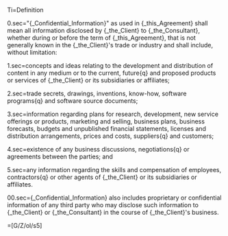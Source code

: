 Ti=Definition

0.sec="{_Confidential_Information}" as used in {_this_Agreement} shall mean all information disclosed by {_the_Client} to {_the_Consultant}, whether during or before the term of {_this_Agreement}, that is not generally known in the {_the_Client}'s trade or industry and shall include, without limitation:

1.sec=concepts and ideas relating to the development and distribution of content in any medium or to the current, future{q} and proposed products or services of {_the_Client} or its subsidiaries or affiliates;

2.sec=trade secrets, drawings, inventions, know-how, software programs{q} and software source documents;

3.sec=information regarding plans for research, development, new service offerings or products, marketing and selling, business plans, business forecasts, budgets and unpublished financial statements, licenses and distribution arrangements, prices and costs, suppliers{q} and customers;

4.sec=existence of any business discussions, negotiations{q} or agreements between the parties; and

5.sec=any information regarding the skills and compensation of employees, contractors{q} or other agents of {_the_Client} or its subsidiaries or affiliates.

00.sec={_Confidential_Information} also includes proprietary or confidential information of any third party who may disclose such information to {_the_Client} or {_the_Consultant} in the course of {_the_Client}'s business.

=[G/Z/ol/s5]
